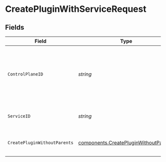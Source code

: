 # CreatePluginWithServiceRequest


## Fields

| Field                                                                                          | Type                                                                                           | Required                                                                                       | Description                                                                                    | Example                                                                                        |
| ---------------------------------------------------------------------------------------------- | ---------------------------------------------------------------------------------------------- | ---------------------------------------------------------------------------------------------- | ---------------------------------------------------------------------------------------------- | ---------------------------------------------------------------------------------------------- |
| `ControlPlaneID`                                                                               | *string*                                                                                       | :heavy_check_mark:                                                                             | The UUID of your control plane. This variable is available in the Konnect manager.             | 9524ec7d-36d9-465d-a8c5-83a3c9390458                                                           |
| `ServiceID`                                                                                    | *string*                                                                                       | :heavy_check_mark:                                                                             | ID of the Service to lookup                                                                    | 7fca84d6-7d37-4a74-a7b0-93e576089a41                                                           |
| `CreatePluginWithoutParents`                                                                   | [components.CreatePluginWithoutParents](../../models/components/createpluginwithoutparents.md) | :heavy_check_mark:                                                                             | Description of new Plugin for creation                                                         |                                                                                                |